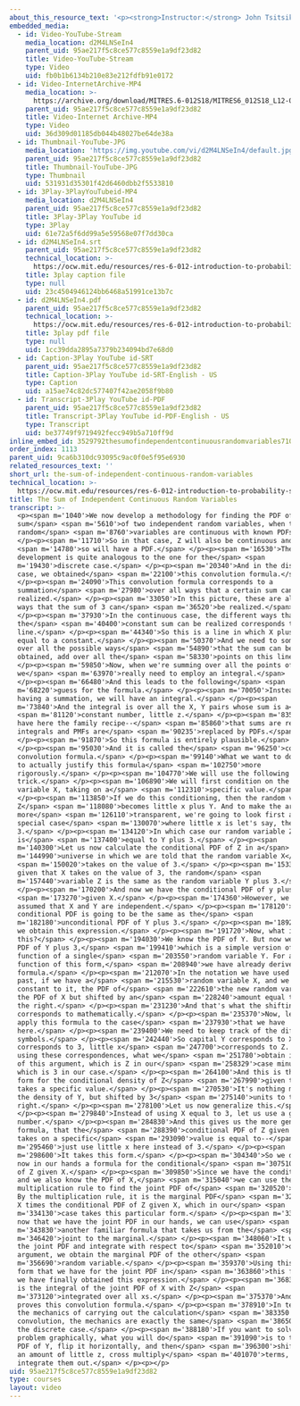 ```yaml
---
about_this_resource_text: '<p><strong>Instructor:</strong> John Tsitsiklis</p>'
embedded_media:
  - id: Video-YouTube-Stream
    media_location: d2M4LNSeIn4
    parent_uid: 95ae217f5c8ce577c8559e1a9df23d82
    title: Video-YouTube-Stream
    type: Video
    uid: fb0b1b6134b210e83e212fdfb91e0172
  - id: Video-InternetArchive-MP4
    media_location: >-
      https://archive.org/download/MITRES.6-012S18/MITRES6_012S18_L12-03_300k.mp4
    parent_uid: 95ae217f5c8ce577c8559e1a9df23d82
    title: Video-Internet Archive-MP4
    type: Video
    uid: 36d309d01185db044b48027be64de38a
  - id: Thumbnail-YouTube-JPG
    media_location: 'https://img.youtube.com/vi/d2M4LNSeIn4/default.jpg'
    parent_uid: 95ae217f5c8ce577c8559e1a9df23d82
    title: Thumbnail-YouTube-JPG
    type: Thumbnail
    uid: 531931d35301f42d6460dbb2f5533810
  - id: 3Play-3PlayYouTubeid-MP4
    media_location: d2M4LNSeIn4
    parent_uid: 95ae217f5c8ce577c8559e1a9df23d82
    title: 3Play-3Play YouTube id
    type: 3Play
    uid: 61e72a5f6dd99a5e59568e07f7dd30ca
  - id: d2M4LNSeIn4.srt
    parent_uid: 95ae217f5c8ce577c8559e1a9df23d82
    technical_location: >-
      https://ocw.mit.edu/resources/res-6-012-introduction-to-probability-spring-2018/part-i-the-fundamentals/the-sum-of-independent-continuous-random-variables/d2M4LNSeIn4.srt
    title: 3play caption file
    type: null
    uid: 23c4504946124bb6468a51991ce13b7c
  - id: d2M4LNSeIn4.pdf
    parent_uid: 95ae217f5c8ce577c8559e1a9df23d82
    technical_location: >-
      https://ocw.mit.edu/resources/res-6-012-introduction-to-probability-spring-2018/part-i-the-fundamentals/the-sum-of-independent-continuous-random-variables/d2M4LNSeIn4.pdf
    title: 3play pdf file
    type: null
    uid: 1cc39dda2895a7379b234094bd7e68d0
  - id: Caption-3Play YouTube id-SRT
    parent_uid: 95ae217f5c8ce577c8559e1a9df23d82
    title: Caption-3Play YouTube id-SRT-English - US
    type: Caption
    uid: a15ae74c82dc577407f42ae2058f9b80
  - id: Transcript-3Play YouTube id-PDF
    parent_uid: 95ae217f5c8ce577c8559e1a9df23d82
    title: Transcript-3Play YouTube id-PDF-English - US
    type: Transcript
    uid: be37749f9719492fecc949b5a710ff9d
inline_embed_id: 3529792thesumofindependentcontinuousrandomvariables71021075
order_index: 1113
parent_uid: 9ca6b310dc93095c9ac0f0e5f95e6930
related_resources_text: ''
short_url: the-sum-of-independent-continuous-random-variables
technical_location: >-
  https://ocw.mit.edu/resources/res-6-012-introduction-to-probability-spring-2018/part-i-the-fundamentals/the-sum-of-independent-continuous-random-variables
title: The Sum of Independent Continuous Random Variables
transcript: >-
  <p><span m='1040'>We now develop a methodology for finding the PDF of the
  sum</span> <span m='5610'>of two independent random variables, when these
  random</span> <span m='8760'>variables are continuous with known PDFs.</span>
  </p><p><span m='11710'>So in that case, Z will also be continuous and</span>
  <span m='14780'>so will have a PDF.</span> </p><p><span m='16530'>The
  development is quite analogous to the one for the</span> <span
  m='19430'>discrete case.</span> </p><p><span m='20340'>And in the discrete
  case, we obtained</span> <span m='22100'>this convolution formula.</span>
  </p><p><span m='24090'>This convolution formula corresponds to a
  summation</span> <span m='27980'>over all ways that a certain sum can be
  realized.</span> </p><p><span m='33050'>In this picture, these are all the
  ways that the sum of 3 can</span> <span m='36520'>be realized.</span>
  </p><p><span m='37930'>In the continuous case, the different ways that
  the</span> <span m='40400'>constant sum can be realized corresponds to a
  line.</span> </p><p><span m='44340'>So this is a line in which X plus Y is
  equal to a constant.</span> </p><p><span m='50370'>And we need to somehow add
  over all the possible ways</span> <span m='54890'>that the sum can be
  obtained, add over all the</span> <span m='58330'>points on this line.</span>
  </p><p><span m='59850'>Now, when we're summing over all the points of the line
  we</span> <span m='63970'>really need to employ an integral.</span>
  </p><p><span m='66480'>And this leads to the following</span> <span
  m='68220'>guess for the formula.</span> </p><p><span m='70050'>Instead of
  having a summation, we will have an integral.</span> </p><p><span
  m='73840'>And the integral is over all the X, Y pairs whose sum is a</span>
  <span m='81120'>constant number, little z.</span> </p><p><span m='83510'>So we
  have here the family recipe--</span> <span m='85860'>that sums are replaced by
  integrals and PMFs are</span> <span m='90235'>replaced by PDFs.</span>
  </p><p><span m='91870'>So this formula is entirely plausible.</span>
  </p><p><span m='95030'>And it is called the</span> <span m='96250'>continuous
  convolution formula.</span> </p><p><span m='99140'>What we want to do next is
  to actually justify this formula</span> <span m='102750'>more
  rigorously.</span> </p><p><span m='104770'>We will use the following
  trick.</span> </p><p><span m='106890'>We will first condition on the random
  variable X, taking on a</span> <span m='112310'>specific value.</span>
  </p><p><span m='113850'>If we do this conditioning, then the random variable
  Z</span> <span m='118080'>becomes little x plus Y. And to make the argument
  more</span> <span m='126110'>transparent, we're going to look first at the
  special case</span> <span m='130070'>where little x is let's say, the number
  3.</span> </p><p><span m='134120'>In which case our random variable Z
  is</span> <span m='137400'>equal to Y plus 3.</span> </p><p><span
  m='140300'>Let us now calculate the conditional PDF of Z in a</span> <span
  m='144990'>universe in which we are told that the random variable X</span>
  <span m='150020'>takes on the value of 3.</span> </p><p><span m='153300'>Now,
  given that X takes on the value of 3, the random</span> <span
  m='157440'>variable Z is the same as the random variable Y plus 3.</span>
  </p><p><span m='170200'>And now we have the conditional PDF of y plus 3</span>
  <span m='173270'>given X.</span> </p><p><span m='174360'>However, we have
  assumed that X and Y are independent.</span> </p><p><span m='178120'>So the
  conditional PDF is going to be the same as the</span> <span
  m='182180'>unconditional PDF of Y plus 3.</span> </p><p><span m='189210'>And
  we obtain this expression.</span> </p><p><span m='191720'>Now, what is
  this?</span> </p><p><span m='194030'>We know the PDF of Y. But now we want the
  PDF of Y plus 3,</span> <span m='199410'>which is a simple version of a linear
  function of a single</span> <span m='203550'>random variable Y. For a linear
  function of this form,</span> <span m='208940'>we have already derived a
  formula.</span> </p><p><span m='212070'>In the notation we have used in the
  past, if we have a</span> <span m='215530'>random variable X, and we add the
  constant to it, the PDF of</span> <span m='222610'>the new random variable is
  the PDF of X but shifted by an</span> <span m='228240'>amount equal to b to
  the right.</span> </p><p><span m='231230'>And that's what the shifting
  corresponds to mathematically.</span> </p><p><span m='235370'>Now, let's us
  apply this formula to the case</span> <span m='237930'>that we have
  here.</span> </p><p><span m='239400'>We need to keep track of the different
  symbols.</span> </p><p><span m='242440'>So capital Y corresponds to X, b
  corresponds to 3, little x</span> <span m='247700'>corresponds to Z. And by
  using these correspondences, what we</span> <span m='251780'>obtain is f sub Y
  of this argument, which is Z in our</span> <span m='258329'>case minus b,
  which is 3 in our case.</span> </p><p><span m='264100'>And this is the final
  form for the conditional density of Z</span> <span m='267990'>given that X
  takes a specific value.</span> </p><p><span m='270530'>It's nothing more than
  the density of Y, but shifted by 3</span> <span m='275140'>units to the
  right.</span> </p><p><span m='278100'>Let us now generalize this.</span>
  </p><p><span m='279840'>Instead of using X equal to 3, let us use a general
  number.</span> </p><p><span m='284830'>And this gives us the more general
  formula, that the</span> <span m='288390'>conditional PDF of Z given that X
  takes on a specific</span> <span m='293090'>value is equal to--</span> <span
  m='295460'>just use little x here instead of 3.</span> </p><p><span
  m='298600'>It takes this form.</span> </p><p><span m='304340'>So we do have
  now in our hands a formula for the conditional</span> <span m='307510'>density
  of Z given X.</span> </p><p><span m='309850'>Since we have the conditional,
  and we also know the PDF of X,</span> <span m='315040'>we can use the
  multiplication rule to find the joint PDF of</span> <span m='320520'>X and Z.
  By the multiplication rule, it is the marginal PDF</span> <span m='328710'>of
  X times the conditional PDF of Z given X, which in our</span> <span
  m='334130'>case takes this particular form.</span> </p><p><span m='339320'>And
  now that we have the joint PDF in our hands, we can use</span> <span
  m='343830'>another familiar formula that takes us from the</span> <span
  m='346420'>joint to the marginal.</span> </p><p><span m='348060'>It would take
  the joint PDF and integrate with respect to</span> <span m='352010'>one
  argument, we obtain the marginal PDF of the other</span> <span
  m='356690'>random variable.</span> </p><p><span m='359370'>Using this specific
  form that we have for the joint PDF in</span> <span m='363860'>this formula,
  we have finally obtained this expression.</span> </p><p><span m='368320'>This
  is the integral of the joint PDF of X with Z</span> <span
  m='373120'>integrated over all xs.</span> </p><p><span m='375370'>And this
  proves this convolution formula.</span> </p><p><span m='378910'>In terms of
  the mechanics of carrying out the calculation</span> <span m='383350'>of the
  convolution, the mechanics are exactly the same</span> <span m='386500'>as in
  the discrete case.</span> </p><p><span m='388180'>If you want to solve a
  problem graphically, what you will do</span> <span m='391090'>is to take the
  PDF of Y, flip it horizontally, and then</span> <span m='396300'>shift it by
  an amount of little z, cross multiply</span> <span m='401070'>terms, and
  integrate them out.</span> </p><p></p>
uid: 95ae217f5c8ce577c8559e1a9df23d82
type: courses
layout: video
---
```


